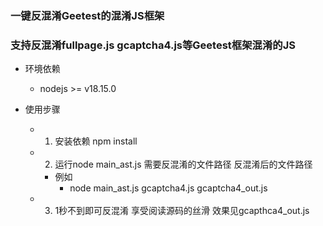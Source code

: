 ### 一键反混淆Geetest的混淆JS框架 

### 支持反混淆fullpage.js gcaptcha4.js等Geetest框架混淆的JS

- 环境依赖
  - nodejs >= v18.15.0

- 使用步骤
    - 1. 安装依赖 npm install
    - 2. 运行node main_ast.js 需要反混淆的文件路径 反混淆后的文件路径
      - 例如
        - node main_ast.js gcaptcha4.js gcaptcha4_out.js
    - 3. 1秒不到即可反混淆 享受阅读源码的丝滑 效果见gcapthca4_out.js